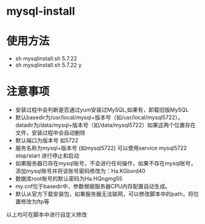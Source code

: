 # mysql-install

# 使用方法

* sh mysqlinstall.sh 5.7.22
* sh mysqlinstall.sh 5.7.22 y

# 注意事项
* 安装过程中会判断是否通过yum安装过MySQL,如果有，卸载旧版MySQL
* 默认basedir为/usr/local/mysql+版本号（如/usr/local/mysql5722）。datadir为/data/mysql+版本号（如/data/mysql5722）如果这两个位置存在文件，安装过程中会自动删除
* 默认端口为版本号 如5722
* 服务名称为mysql+版本号 (如mysql5722) 可以使用service mysql5722 stop/start 进行停止和启动
* 如果服务器已存在mysql账号，不会进行任何操作，如果不存在mysql账号，添加mysql账号并将该账号密码修改为：Ha.KGbxrd40
* 数据库root账号的默认密码为Ha.HQngmg55 
* my.cnf位于basedir中，参数根据服务器CPU内存配置自动生成。
* 默认从官方下载安装包，如果服务器无法联网，可以修改脚本中的path，将位置修改为ftp等

以上均可在脚本中进行自定义修改
